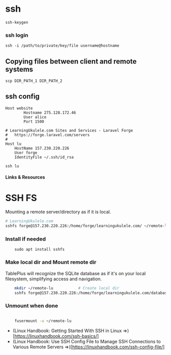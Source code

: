 # ssh

```
ssh-keygen
```

### ssh login

```
ssh -i /path/to/private/key/file username@hostname
```

## Copying files between client and remote systems

```
scp DIR_PATH_1 DIR_PATH_2
```

## ssh config
```
Host website
        Hostname 275.128.172.46
        User alice
        Port 1500
```

```
# LearningUkulele.com Sites and Services - Laravel Forge
#   https://forge.laravel.com/servers
#
Host lu
    HostName 157.230.220.226
    User forge
    IdentityFile ~/.ssh/id_rsa
```

```
ssh lu
```
#### Links &amp; Resources

# SSH FS

Mounting a remote server/directory as if it is local.

```sh
# LearningUkulele.com
sshfs forge@157.230.220.226:/home/forge/learningukulele.com/ ~/remote-lu
```

### Install if needed
```
    sudo apt install sshfs
```

### Make local dir and Mount remote dir

TablePlus will recognize the SQLite database as if it's on your local filesystem, simplifying access and navigation.
```sh
    mkdir ~/remote-lu           # Create local dir
    sshfs forge@157.230.220.226:/home/forge/learningukulele.com/database    ~/remote-lu
```

### Unmount when done
```sh

    fusermount -u ~/remote-lu
```
- (Linux Handbook: Getting Started With SSH in Linux &rArr;)[https://linuxhandbook.com/ssh-basics/]
- (Linux Handbook: Use SSH Config File to Manage SSH Connections to Various Remote Servers  &rArr;)[https://linuxhandbook.com/ssh-config-file/]
